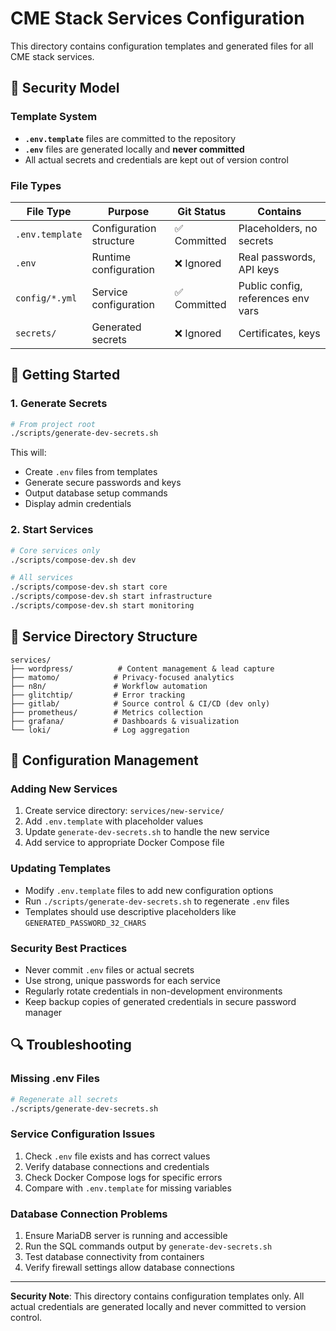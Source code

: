 # CME Stack Services Configuration

This directory contains configuration templates and generated files for all CME stack services.

## 🔐 Security Model

### Template System
- **`.env.template`** files are committed to the repository
- **`.env`** files are generated locally and **never committed**
- All actual secrets and credentials are kept out of version control

### File Types

| File Type | Purpose | Git Status | Contains |
|-----------|---------|------------|----------|
| `.env.template` | Configuration structure | ✅ Committed | Placeholders, no secrets |
| `.env` | Runtime configuration | ❌ Ignored | Real passwords, API keys |
| `config/*.yml` | Service configuration | ✅ Committed | Public config, references env vars |
| `secrets/` | Generated secrets | ❌ Ignored | Certificates, keys |

## 🚀 Getting Started

### 1. Generate Secrets
```bash
# From project root
./scripts/generate-dev-secrets.sh
```

This will:
- Create `.env` files from templates
- Generate secure passwords and keys
- Output database setup commands
- Display admin credentials

### 2. Start Services
```bash
# Core services only
./scripts/compose-dev.sh dev

# All services
./scripts/compose-dev.sh start core
./scripts/compose-dev.sh start infrastructure
./scripts/compose-dev.sh start monitoring
```

## 📁 Service Directory Structure

```
services/
├── wordpress/          # Content management & lead capture
├── matomo/            # Privacy-focused analytics
├── n8n/               # Workflow automation
├── glitchtip/         # Error tracking
├── gitlab/            # Source control & CI/CD (dev only)
├── prometheus/        # Metrics collection
├── grafana/           # Dashboards & visualization
└── loki/              # Log aggregation
```

## 🔧 Configuration Management

### Adding New Services
1. Create service directory: `services/new-service/`
2. Add `.env.template` with placeholder values
3. Update `generate-dev-secrets.sh` to handle the new service
4. Add service to appropriate Docker Compose file

### Updating Templates
- Modify `.env.template` files to add new configuration options
- Run `./scripts/generate-dev-secrets.sh` to regenerate `.env` files
- Templates should use descriptive placeholders like `GENERATED_PASSWORD_32_CHARS`

### Security Best Practices
- Never commit `.env` files or actual secrets
- Use strong, unique passwords for each service
- Regularly rotate credentials in non-development environments
- Keep backup copies of generated credentials in secure password manager

## 🔍 Troubleshooting

### Missing .env Files
```bash
# Regenerate all secrets
./scripts/generate-dev-secrets.sh
```

### Service Configuration Issues
1. Check `.env` file exists and has correct values
2. Verify database connections and credentials
3. Check Docker Compose logs for specific errors
4. Compare with `.env.template` for missing variables

### Database Connection Problems
1. Ensure MariaDB server is running and accessible
2. Run the SQL commands output by `generate-dev-secrets.sh`
3. Test database connectivity from containers
4. Verify firewall settings allow database connections

---

**Security Note**: This directory contains configuration templates only. All actual credentials are generated locally and never committed to version control.